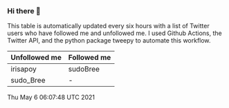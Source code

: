 ### Hi there 👋

This table is automatically updated every six hours with a list of Twitter users who have followed me and unfollowed me. I used Github Actions, the Twitter API, and the python package tweepy to automate this workflow.

| Unfollowed me |  Followed me |
| --- | --- |
|irisapoy|sudoBree|
|sudo_Bree|-|
Thu May  6 06:07:48 UTC 2021
